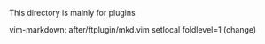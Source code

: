 This directory is mainly for plugins

vim-markdown: after/ftplugin/mkd.vim setlocal foldlevel=1 (change)
